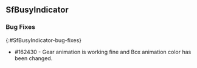 ## SfBusyIndicator

### Bug Fixes
{:#SfBusyIndicator-bug-fixes} 

* \#162430 - Gear animation is working fine and Box animation color has been changed.



